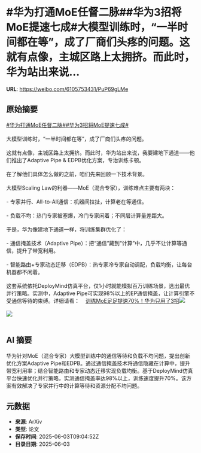 # #华为打通MoE任督二脉##华为3招将MoE提速七成#大模型训练时，“一半时间都在等”，成了厂商们头疼的问题。这就有点像，主城区路上太拥挤。而此时，华为站出来说...

**URL**: https://weibo.com/6105753431/PuP69gLMe

## 原始摘要

<a href="https://m.weibo.cn/search?containerid=231522type%3D1%26t%3D10%26q%3D%23%E5%8D%8E%E4%B8%BA%E6%89%93%E9%80%9AMoE%E4%BB%BB%E7%9D%A3%E4%BA%8C%E8%84%89%23&amp;extparam=%23%E5%8D%8E%E4%B8%BA%E6%89%93%E9%80%9AMoE%E4%BB%BB%E7%9D%A3%E4%BA%8C%E8%84%89%23" data-hide=""><span class="surl-text">#华为打通MoE任督二脉#</span></a><a href="https://m.weibo.cn/search?containerid=231522type%3D1%26t%3D10%26q%3D%23%E5%8D%8E%E4%B8%BA3%E6%8B%9B%E5%B0%86MoE%E6%8F%90%E9%80%9F%E4%B8%83%E6%88%90%23&amp;extparam=%23%E5%8D%8E%E4%B8%BA3%E6%8B%9B%E5%B0%86MoE%E6%8F%90%E9%80%9F%E4%B8%83%E6%88%90%23" data-hide=""><span class="surl-text">#华为3招将MoE提速七成#</span></a><br><br>大模型训练时，“一半时间都在等”，成了厂商们头疼的问题。<br><br>这就有点像，主城区路上太拥挤。而此时，华为站出来说，我要建地下通道——他们推出了Adaptive Pipe &amp; EDPB优化方案，专治训练卡顿。<br><br>在了解他们具体怎么做的之前，咱们先来回顾一下技术背景。<br><br>大模型Scaling Law的利器——MoE（混合专家），训练难点主要有两块：<br><br>- 专家并行、All-to-All通信：机器间拉扯，计算老在等通信。<br><br>- 负载不均：热门专家被塞爆，冷门专家闲着；不同层计算量差距大。<br><br>于是，华为像建地下通道一样，将训练集群优化了：<br><br>- 通信掩盖技术（Adaptive Pipe）：把“通信”藏到“计算”中，几乎不让计算等通信，提升了带宽利用。<br><br>- 智能路由+专家动态迁移（EDPB）：热专家冷专家自动调配，负载均衡，让每台机器都不闲着。<br><br>这套系统依托DeployMind仿真平台，仅1小时就能模拟百万训练场景，选出最优并行策略。实测中，Adaptive Pipe可实现98%以上的EP通信掩盖，让计算引擎不受通信等待的束缚。详细请看：<a href="https://weibo.cn/sinaurl?u=https%3A%2F%2Fmp.weixin.qq.com%2Fs%2FkOLEdpPDALM4IDu-sPXrVg" data-hide=""><span class="url-icon"><img style="width: 1rem;height: 1rem" src="https://h5.sinaimg.cn/upload/2015/09/25/3/timeline_card_small_web_default.png" referrerpolicy="no-referrer"></span><span class="surl-text">训练MoE足足提速70%！华为只用了3招</span></a><img style="" src="https://tvax4.sinaimg.cn/large/006Fd7o3gy1i2252vqfrpj30sg0sg4qp.jpg" referrerpolicy="no-referrer"><br><br><img style="" src="https://tvax1.sinaimg.cn/large/006Fd7o3gy1i22538lmgcj30zk0kpti4.jpg" referrerpolicy="no-referrer"><br><br>

## AI 摘要

华为针对MoE（混合专家）大模型训练中的通信等待和负载不均问题，提出创新优化方案Adaptive Pipe和EDPB。通过通信掩盖技术将通信隐藏在计算中，提升带宽利用率；结合智能路由和专家动态迁移实现负载均衡。基于DeployMind仿真平台快速优化并行策略，实测通信掩盖率达98%以上，训练速度提升70%。该方案有效解决了专家并行中的计算等待和资源分配不均问题。

## 元数据

- **来源**: ArXiv
- **类型**: 论文
- **保存时间**: 2025-06-03T09:04:52Z
- **目录日期**: 2025-06-03
